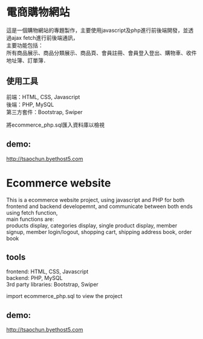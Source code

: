 # 電商購物網站 #  

這是一個購物網站的專題製作，主要使用javascript及php進行前後端開發，並透過ajax fetch進行前後端通訊，  
主要功能包括：    
所有商品展示、商品分類展示、商品頁、會員註冊、會員登入登出、購物車、收件地址簿、訂單簿．  

## 使用工具 ##  
前端：HTML, CSS, Javascript  
後端：PHP, MySQL  
第三方套件：Bootstrap, Swiper  
  
將ecommerce_php.sql匯入資料庫以檢視  
  
## demo: ##     
http://tsaochun.byethost5.com

    
# Ecommerce website #

This is a ecommerce website project, using javascript and PHP for both frontend and backend developemnt, and communicate between both ends using fetch function,  
main functions are:   
products display, categories display, single product display, member signup, member login/logout, shopping cart, shipping address book, order book  

## tools ##    
frontend: HTML, CSS, Javascript  
backend: PHP, MySQL  
3rd party libraries: Bootstrap, Swiper  
  
import ecommerce_php.sql to view the project  

     
  
## demo: ##     
http://tsaochun.byethost5.com




